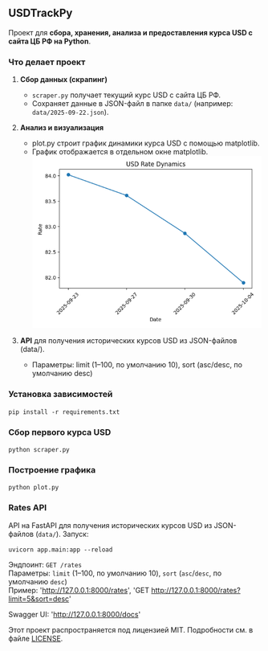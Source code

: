 ## USDTrackPy
Проект для **сбора, хранения, анализа и предоставления курса USD с сайта ЦБ РФ на Python**.
### **Что делает проект**
1. **Сбор данных (скрапинг)**  
   - `scraper.py` получает текущий курс USD с сайта ЦБ РФ.  
   - Сохраняет данные в JSON-файл в папке `data/` (например: `data/2025-09-22.json`).  

2. **Анализ и визуализация**
   -  plot.py строит график динамики курса USD с помощью matplotlib.
   -  График отображается в отдельном окне matplotlib.
  ![](/rate.png)
     
3. **API** для получения исторических курсов USD из JSON-файлов (data/).
   - Параметры: limit (1–100, по умолчанию 10), sort (asc/desc, по умолчанию desc)

### Установка зависимостей
    pip install -r requirements.txt

### Сбор первого курса USD
    python scraper.py

### Построение графика
    python plot.py

### Rates API
API на FastAPI для получения исторических курсов USD из JSON-файлов (`data/`). 
Запуск:  
     
    uvicorn app.main:app --reload
Эндпоинт: `GET /rates`  
Параметры: `limit` (1–100, по умолчанию 10), `sort` (`asc`/`desc`, по умолчанию `desc`)  
Пример: 'http://127.0.0.1:8000/rates', 'GET http://127.0.0.1:8000/rates?limit=5&sort=desc'

Swagger UI: 'http://127.0.0.1:8000/docs'

Этот проект распространяется под лицензией MIT.
Подробности см. в файле [LICENSE](./LICENSE).